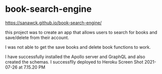 # book-search-engine

https://sanawck.github.io/book-search-engine/

this project was to create an app that allows users to search for books and save/delete from their account.

I was not able to get the save books and delete book functions to work.

I have successfully installed the Apollo server and GraphQL and also created the schemas.
I successflly deployed to Heroku
Screen Shot 2021-07-26 at 7.15.20 PM
